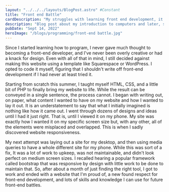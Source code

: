 ```yaml
---
layout: "../../../layouts/BlogPost.astro" #Constant
title: "Front end Battle"
cardDescription: "My struggles with learning front end development, it's secret dark side, and where I stand now"
description: "Blog post about my introduction to computers and later, software development."
pubDate: "Sept 14, 2022"
heroImage: "/blogs/programming/front-end battle.jpg"
---
```

Since I started learning how to program, I never gave much thought to becoming a front-end developer, and I've never been overly creative or
had a knack for design. Even with all of that in mind, I still decided against making this website using a template like Squarespace or
WordPress. I opted to code it myself, figuring that I shouldn't write off front-end development if I had never at least tried it.

Starting from scratch this summer, I taught myself HTML, CSS, and a little bit of PHP to finally bring my website to life. While the result
can be conveyed in a single sentence, the process cannot. I began with writing out, on paper, what content I wanted to have on my website and
how I wanted to lay it out. It is an understatement to say that what I initially imagined is nothing like how it came out. I went through
dozens of designs and ideas until I had it just right. That is, until I viewed it on my phone. My site was exactly how I wanted it on my
specific screen size but, with any other, all of the elements were misplaced and overlapped. This is when I sadly discovered website
responsiveness.

My next attempt was laying out a site for my desktop, and then using media queries to have a whole different site for my phone. While this was
sort of a fix, It was a lot of work to upkeep, was not maintainable, and didn't look perfect on medium screen sizes. I recalled hearing a
popular framework called bootstrap that was responsive by design with little work to be done to maintain that. So, after about a month of just
finding the right tool, I got to work and ended with a website that I'm proud of, a new found respect for front-end development, and lots of
skills and knowledge I can use for future front-end battles.